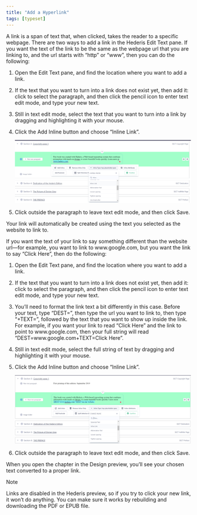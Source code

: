 ```yaml
---
title: "Add a Hyperlink"
tags: [typeset]
---
```

 
<html><body><section data-type="chapter" class="hsecchapter" data-hederis-type="hsecchapter" id="add-a-link" data-pi-attrs="id: add-a-link; data-tags: typeset;" role="doc-chapter" data-tags="typeset" data-author-name=" " data-book-title=" " title="Add a Hyperlink"><p class="hblkp" data-hederis-type="hblkp" id="pEvrfroDM">A link is a span of text that, when clicked, takes the reader to a specific webpage. There are two ways to add a link in the Hederis Edit Text pane. If you want the text of the link to be the same as the webpage url that you are linking to, and the url starts with &#8220;http&#8221; or &#8220;www&#8221;, then you can do the following:</p><ol class="hwprnumlist" data-hederis-type="hwprnumlist" id="pIlWQ91Vz"><li class="hblkoli" data-hederis-type="hblkoli" id="lijvUdI8Th"><p class="hblkoli" data-hederis-type="hblklip" id="pFGUal3yq">Open the Edit Text pane, and find the location where you want to add a link.</p></li><li class="hblkoli" data-hederis-type="hblkoli" id="ligrhc9KWz"><p class="hblkoli" data-hederis-type="hblklip" id="pTNmjrEWG">If the text that you want to turn into a link does not exist yet, then add it: click to select the paragraph, and then click the pencil icon to enter text edit mode, and type your new text.</p></li><li class="hblkoli" data-hederis-type="hblkoli" id="liT0GtB1MZ"><p class="hblkoli" data-hederis-type="hblklip" id="pYGFrEBeV">Still in text edit mode, select the text that you want to turn into a link by dragging and highlighting it with your mouse. </p></li><li class="hblkoli" data-hederis-type="hblkoli" id="liqtIpgaQe"><p class="hblkoli" data-hederis-type="hblklip" id="pvX2KM2Ln">Click the Add Inline button and choose &#8220;Inline Link&#8221;.</p><img data-hederis-type="hblkimg" class="hblkimg" id="pTzOOMM8F" src="/images/insertlink1.png" data-img-src="/images/insertlink1.png"/></li><li class="hblkoli" data-hederis-type="hblkoli" id="liMaNNCW4l"><p class="hblkoli" data-hederis-type="hblklip" id="pn8132HzU">Click outside the paragraph to leave text edit mode, and then click Save.</p></li></ol><p class="hblkp" data-hederis-type="hblkp" id="pzvUbFzLy">Your link will automatically be created using the text you selected as the website to link to.</p><p class="hblkp" data-hederis-type="hblkp" id="pCfiZAnUb">If you want the text of your link to say something different than the website url&#8212;for example, you want to link to www.google.com, but you want the link to say &#8220;Click Here&#8221;, then do the following:</p><ol class="hwprnumlist" data-hederis-type="hwprnumlist" id="pIdqbpvDw"><li class="hblkoli" data-hederis-type="hblkoli" id="liK5LCNVsq"><p class="hblkoli" data-hederis-type="hblklip" id="psAM2XSWn">Open the Edit Text pane, and find the location where you want to add a link.</p></li><li class="hblkoli" data-hederis-type="hblkoli" id="liQIHG1pWz"><p class="hblkoli" data-hederis-type="hblklip" id="pWg6GCdeC">If the text that you want to turn into a link does not exist yet, then add it: click to select the paragraph, and then click the pencil icon to enter text edit mode, and type your new text.</p></li><li class="hblkoli" data-hederis-type="hblkoli" id="liQwWrVT4b"><p class="hblkoli" data-hederis-type="hblklip" id="pYoIgOwt8">You&#8217;ll need to format the link text a bit differently in this case. Before your text, type &#8220;DEST=&#8221;, then type the url you want to link to, then type &#8220;+TEXT=&#8221;, followed by the text that you want to show up inside the link. For example, if you want your link to read &#8220;Click Here&#8221; and the link to point to www.google.com, then your full string will read &#8220;DEST=www.google.com+TEXT=Click Here&#8221;.</p></li><li class="hblkoli" data-hederis-type="hblkoli" id="liV9W2CyUC"><p class="hblkoli" data-hederis-type="hblklip" id="pvSLmGx8r">Still in text edit mode, select the full string of text by dragging and highlighting it with your mouse. </p></li><li class="hblkoli" data-hederis-type="hblkoli" id="lisAbJyyIF"><p class="hblkoli" data-hederis-type="hblklip" id="pWJMjY7Ts">Click the Add Inline button and choose &#8220;Inline Link&#8221;.</p><img data-hederis-type="hblkimg" class="hblkimg" id="pbYr2mvJK" src="/images/insertlink2.png" data-img-src="/images/insertlink2.png"/></li><li class="hblkoli" data-hederis-type="hblkoli" id="liC2GoIlZM"><p class="hblkoli" data-hederis-type="hblklip" id="pkkqtBa3j">Click outside the paragraph to leave text edit mode, and then click Save.</p></li></ol><p class="hblkp" data-hederis-type="hblkp" id="p0gRcZXfZ">When you open the chapter in the Design preview, you&#8217;ll see your chosen text converted to a proper link. </p><div class="hwprbox box" data-hederis-type="hwprbox" id="pgp3a3h4W" data-type="sidebar"><p class="hblktype" data-hederis-type="hblktype" id="plCDd4mUO">Note</p><p class="hblkp" data-hederis-type="hblkp" id="pm8wBUqel">Links are disabled in the Hederis preview, so if you try to click your new link, it won&#8217;t do anything. You can make sure it works by rebuilding and downloading the PDF or EPUB file.</p></div></section></body></html>
